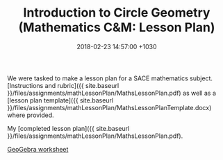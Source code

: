 ﻿---
layout: post
title:  "Introduction to Circle Geometry (Mathematics C&M: Lesson Plan)"
date:   2018-02-23 14:57:00 +1030
categories: MTeach mathCM
---

We were tasked to make a lesson plan for a SACE mathematics subject. [Instructions and rubric]({{ site.baseurl }}/files/assignments/mathLessonPlan/MathsLessonPlan.pdf) as well as a [lesson plan template]({{ site.baseurl }}/files/assignments/mathLessonPlan/MathsLessonPlanTemplate.docx) where provided.

My [completed lesson plan]({{ site.baseurl }}/files/assignments/mathLessonPlan/MathsLessonPlan.pdf).

[GeoGebra worksheet](https://ggbm.at/kpREkaRQ) 

